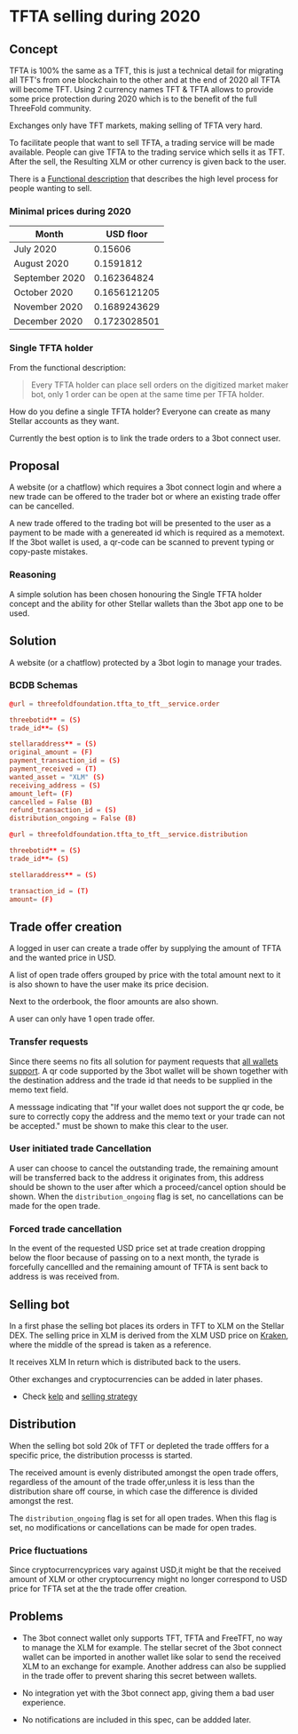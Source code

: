 # TFTA selling during 2020

## Concept

TFTA is 100% the same as a TFT, this is just a technical detail for migrating all TFT's from one blockchain to the other and at the end of 2020 all TFTA will become TFT. Using 2 currency names TFT & TFTA allows to provide some price protection during 2020 which is to the benefit of the full ThreeFold community.

Exchanges only have TFT markets, making selling of TFTA very hard.

To facilitate people that want to sell TFTA, a trading service will be made available.
People can give TFTA to the trading service which sells it as TFT.
After the sell, the Resulting XLM or other currency is given back to the user.

There is a [Functional description](https://wiki.threefold.io/#/threefold_marketmaker_bot) that describes the high level process for people wanting to sell.

### Minimal prices during 2020

| Month | USD floor |
|-------|-----------|
|July 2020 | 0.15606 |
|August 2020 | 0.1591812 |
|September 2020 | 0.162364824 |
|October 2020 | 0.1656121205 |
|November 2020 | 0.1689243629 |
|December 2020 | 0.1723028501 |

### Single TFTA holder

From the functional description:
> Every TFTA holder can place sell orders on the digitized market maker bot, only 1 order can be open at the same time per TFTA holder.

How do you define a single TFTA holder? Everyone can create as many Stellar accounts as they want.

Currently the best option is to link the trade orders to a 3bot connect user.

## Proposal

A website (or a chatflow) which requires a 3bot connect login  and where a new trade can be offered to the trader bot or where an existing trade offer can be cancelled.

A new trade offered to the trading bot will be presented to the user as a payment to be made with a genereated id which is required as a memotext. If the 3bot wallet is used, a qr-code can be scanned to prevent typing or copy-paste mistakes.

### Reasoning

A simple solution has been chosen honouring the Single TFTA holder concept and the ability for other Stellar wallets than the  3bot app one to be used.

## Solution

A website (or a chatflow) protected by a 3bot login to manage your trades.

### BCDB Schemas

```toml
@url = threefoldfoundation.tfta_to_tft__service.order

threebotid** = (S)
trade_id**= (S)

stellaraddress** = (S)
original_amount = (F)
payment_transaction_id = (S)
payment_received = (T)
wanted_asset = "XLM" (S)
receiving_address = (S) 
amount_left= (F)
cancelled = False (B)
refund_transaction_id = (S)
distribution_ongoing = False (B)
```

```toml
@url = threefoldfoundation.tfta_to_tft__service.distribution

threebotid** = (S)
trade_id**= (S)

stellaraddress** = (S)

transaction_id = (T)
amount= (F)
```

## Trade offer creation

A logged in user can create a trade offer by supplying the amount of TFTA and the wanted price in USD.

A list of open trade offers grouped by price with the total amount next to it is also shown to have the user make its price decision.

Next to the orderbook, the floor amounts are also shown.

A user can only have 1 open trade offer.

### Transfer requests

Since there seems no fits all solution for payment requests that [all wallets support](https://github.com/threefoldfoundation/tft-stellar/issues/173). A qr code supported by the 3bot wallet will be shown together with the destination address and the trade id that needs to be supplied in the memo text field.

A messsage indicating that "If your wallet does not support the qr code, be sure to correctly copy the address and the memo text or your trade can not be accepted." must be shown to make this clear to the user.

### User initiated trade Cancellation

A user can choose to cancel the outstanding trade, the remaining amount will be transferred back to the address it originates from, this address should be shown to the user after which a proceed/cancel option should be shown.
When the `distribution_ongoing` flag is set, no cancellations can be made for the open trade.

### Forced trade cancellation

In the event of the requested USD price set at trade creation dropping below the floor because of passing on to a next month, the tyrade is forcefully cancellled and the remaining amount of TFTA is sent back to address is was received from.

## Selling bot

In a first phase the selling bot places its orders in TFT to XLM  on the Stellar DEX.
The selling price in XLM is derived from  the XLM USD price on [Kraken](https://www.kraken.com), where the middle of the spread is taken as a reference.

It receives XLM In return which is distributed back to the users.

Other exchanges and cryptocurrencies can be added in later phases.
- Check [kelp](https://github.com/stellar/kelp) and [selling strategy](https://github.com/stellar/kelp/blob/master/plugins/sellStrategy.go)

## Distribution

When the selling bot sold 20k of TFT or depleted the trade offfers for a specific price, the distribution processs is started.

The received amount is evenly distributed amongst the open trade offers, regardless of the amount of the trade offer,unless it is less than the distribution share off course, in which case the difference is divided amongst the rest.

The `distribution_ongoing` flag is set for all open trades. When this flag is set, no modifications or cancellations can be made for open trades.

### Price fluctuations

Since cryptocurrencyprices vary against USD,it might be that the received amount of XLM or other cryptocurrency might no longer correspond to USD price for TFTA set at the  the trade offer creation.

## Problems

- The 3bot connect wallet only supports TFT, TFTA and FreeTFT, no way to manage  the XLM for example. The stellar secret of the 3bot connect wallet can be imported in another wallet like solar to send the received XLM to an exchange for example.
Another address can also be supplied in the trade offer to prevent sharing this secret between wallets.

- No integration yet with the 3bot connect app, giving them a bad user experience.
- No notifications are included in this spec, can be addded later.
